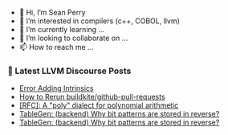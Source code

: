 - 👋 Hi, I’m Sean Perry
- 👀 I’m interested in compilers (c++, COBOL, llvm)
- 🌱 I’m currently learning ...
- 💞️ I’m looking to collaborate on ...
- 📫 How to reach me ...

<!---
s66perry/s66perry is a ✨ special ✨ repository because its `README.md` (this file) appears on your GitHub profile.
You can click the Preview link to take a look at your changes.
--->
### 📕 Latest LLVM Discourse Posts

<!-- DISCOURSE-LLVM:START -->
- [Error Adding Intrinsics](https://discourse.llvm.org/t/error-adding-intrinsics/74005#post_3)
- [How to Rerun buildkite/github-pull-requests](https://discourse.llvm.org/t/how-to-rerun-buildkite-github-pull-requests/73402#post_8)
- [[RFC]: A &quot;poly&quot; dialect for polynomial arithmetic](https://discourse.llvm.org/t/rfc-a-poly-dialect-for-polynomial-arithmetic/73891#post_5)
- [TableGen: &lpar;backend&rpar; Why bit patterns are stored in reverse?](https://discourse.llvm.org/t/tablegen-backend-why-bit-patterns-are-stored-in-reverse/72844#post_10)
- [TableGen: &lpar;backend&rpar; Why bit patterns are stored in reverse?](https://discourse.llvm.org/t/tablegen-backend-why-bit-patterns-are-stored-in-reverse/72844#post_9)
<!-- DISCOURSE-LLVM:END -->
